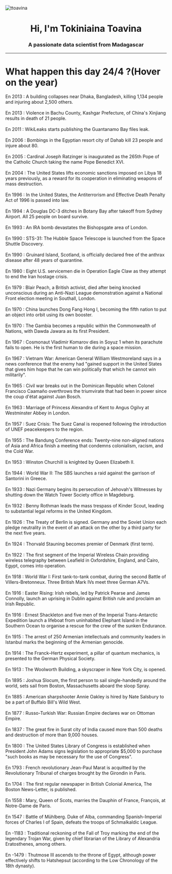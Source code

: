 
<p align="left"> <img src="https://komarev.com/ghpvc/?username=ttoavina&label=Profile%20views&color=0e75b6&style=flat" alt="ttoavina" /> </p>
<h1 align="center">Hi, I'm Tokiniaina Toavina</h1>
<h3 align="center">A passionate data scientist from Madagascar</h3>
    
<hr/>
<h1> What happen this day 24/4 ?(Hover on the year)</h1>

En 2013 : A building collapses near Dhaka, Bangladesh, killing 1,134 people and injuring about 2,500 others.
<br/><br/>
En 2013 : Violence in Bachu County, Kashgar Prefecture, of China's Xinjiang results in death of 21 people.
<br/><br/>
En 2011 : WikiLeaks starts  publishing the Guantanamo Bay files leak.
<br/><br/>
En 2006 : Bombings in the Egyptian resort city of Dahab kill 23 people and injure about 80.
<br/><br/>
En 2005 : Cardinal Joseph Ratzinger is inaugurated as the 265th Pope of the Catholic Church taking the name Pope Benedict XVI.
<br/><br/>
En 2004 : The United States lifts economic sanctions imposed on Libya 18 years previously, as a reward for its cooperation in eliminating weapons of mass destruction.
<br/><br/>
En 1996 : In the United States, the Antiterrorism and Effective Death Penalty Act of 1996 is passed into law.
<br/><br/>
En 1994 : A Douglas DC-3 ditches in Botany Bay after takeoff from Sydney Airport. All 25 people on board survive.
<br/><br/>
En 1993 : An IRA bomb devastates the Bishopsgate area of London.
<br/><br/>
En 1990 : STS-31: The Hubble Space Telescope is launched from the Space Shuttle Discovery.
<br/><br/>
En 1990 : Gruinard Island, Scotland, is officially declared free of the anthrax disease after 48 years of quarantine.
<br/><br/>
En 1980 : Eight U.S. servicemen die in Operation Eagle Claw as they attempt to end the Iran hostage crisis.
<br/><br/>
En 1979 : Blair Peach, a British activist, died after being knocked unconscious during an Anti-Nazi League demonstration against a National Front election meeting in Southall, London.
<br/><br/>
En 1970 : China launches Dong Fang Hong I, becoming the fifth nation to put an object into orbit using its own booster.
<br/><br/>
En 1970 : The Gambia becomes a republic within the Commonwealth of Nations, with Dawda Jawara as its first President.
<br/><br/>
En 1967 : Cosmonaut Vladimir Komarov dies in Soyuz 1 when its parachute fails to open. He is the first human to die during a space mission.
<br/><br/>
En 1967 : Vietnam War: American General William Westmoreland says in a news conference that the enemy had "gained support in the United States that gives him hope that he can win politically that which he cannot win militarily".
<br/><br/>
En 1965 : Civil war breaks out in the Dominican Republic when Colonel Francisco Caamaño overthrows the triumvirate that had been in power since the coup d'état against Juan Bosch.
<br/><br/>
En 1963 : Marriage of Princess Alexandra of Kent to Angus Ogilvy at Westminster Abbey in London.
<br/><br/>
En 1957 : Suez Crisis: The Suez Canal is reopened following the introduction of UNEF peacekeepers to the region.
<br/><br/>
En 1955 : The Bandung Conference ends: Twenty-nine non-aligned nations of Asia and Africa finish a meeting that condemns colonialism, racism, and the Cold War.
<br/><br/>
En 1953 : Winston Churchill is knighted by Queen Elizabeth II.
<br/><br/>
En 1944 : World War II: The SBS launches a raid against the garrison of Santorini in Greece.
<br/><br/>
En 1933 : Nazi Germany begins its persecution of Jehovah's Witnesses by shutting down the Watch Tower Society office in Magdeburg.
<br/><br/>
En 1932 : Benny Rothman leads the mass trespass of Kinder Scout, leading to substantial legal reforms in the United Kingdom.
<br/><br/>
En 1926 : The Treaty of Berlin is signed. Germany and the Soviet Union each pledge neutrality in the event of an attack on the other by a third party for the next five years.
<br/><br/>
En 1924 : Thorvald Stauning becomes premier of Denmark (first term).
<br/><br/>
En 1922 : The first segment of the Imperial Wireless Chain providing wireless telegraphy between Leafield in Oxfordshire, England, and Cairo, Egypt, comes into operation.
<br/><br/>
En 1918 : World War I: First tank-to-tank combat, during the second Battle of Villers-Bretonneux. Three British Mark IVs meet three German A7Vs.
<br/><br/>
En 1916 : Easter Rising: Irish rebels, led by Patrick Pearse and James Connolly, launch an uprising in Dublin against British rule and proclaim an Irish Republic.
<br/><br/>
En 1916 : Ernest Shackleton and five men of the Imperial Trans-Antarctic Expedition launch a lifeboat from uninhabited Elephant Island in the Southern Ocean to organise a rescue for the crew of the sunken Endurance.
<br/><br/>
En 1915 : The arrest of 250 Armenian intellectuals and community leaders in Istanbul marks the beginning of the Armenian genocide.
<br/><br/>
En 1914 : The Franck–Hertz experiment, a pillar of quantum mechanics, is presented to the German Physical Society.
<br/><br/>
En 1913 : The Woolworth Building, a skyscraper in New York City, is opened.
<br/><br/>
En 1895 : Joshua Slocum, the first person to sail single-handedly around the world, sets sail from Boston, Massachusetts aboard the sloop Spray.
<br/><br/>
En 1885 : American sharpshooter Annie Oakley is hired by Nate Salsbury to be a part of Buffalo Bill's Wild West.
<br/><br/>
En 1877 : Russo-Turkish War: Russian Empire declares war on Ottoman Empire.
<br/><br/>
En 1837 : The great fire in Surat city of India caused more than 500 deaths and destruction of more than 9,000 houses.
<br/><br/>
En 1800 : The United States Library of Congress is established when President John Adams signs legislation to appropriate $5,000 to purchase "such books as may be necessary for the use of Congress".
<br/><br/>
En 1793 : French revolutionary Jean-Paul Marat is acquitted by the Revolutionary Tribunal of charges brought by the Girondin in Paris.
<br/><br/>
En 1704 : The first regular newspaper in British Colonial America, The Boston News-Letter, is published.
<br/><br/>
En 1558 : Mary, Queen of Scots, marries the Dauphin of France, François, at Notre-Dame de Paris.
<br/><br/>
En 1547 : Battle of Mühlberg. Duke of Alba, commanding Spanish-Imperial forces of Charles I of Spain, defeats the troops of Schmalkaldic League.
<br/><br/>
En -1183 : Traditional reckoning of the Fall of Troy marking the end of the legendary Trojan War, given by chief librarian of the Library of Alexandria Eratosthenes, among others.
<br/><br/>
En -1479 : Thutmose III ascends to the throne of Egypt, although power effectively shifts to Hatshepsut (according to the Low Chronology of the 18th dynasty).
<br/><br/>
